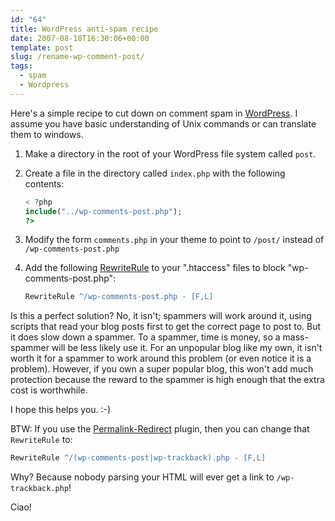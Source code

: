 ```yaml
---
id: "64"
title: WordPress anti-spam recipe
date: 2007-08-18T16:30:06+00:00
template: post
slug: /rename-wp-comment-post/
tags:
  - spam
  - Wordpress
---
```


Here's a simple recipe to cut down on comment spam in
[WordPress](http://wordpress.org/). I assume you have basic understanding of
Unix commands or can translate them to windows.

1.  Make a directory in the root of your WordPress file system called `post`.
2.  Create a file in the directory called `index.php` with the following
    contents:

    ```php
    < ?php
    include("../wp-comments-post.php");
    ?>
    ```

3.  Modify the form `comments.php` in your theme to point to `/post/` instead of
    `/wp-comments-post.php`
4.  Add the following
    [RewriteRule](http://httpd.apache.org/docs/2.2/mod/mod_rewrite.html#rewriterule)
    to your ".htaccess" files to block "wp-comments-post.php":

    ```apache
    RewriteRule ^/wp-comments-post.php - [F,L]
    ```

Is this a perfect solution? No, it isn't; spammers will work around it, using
scripts that read your blog posts first to get the correct page to post to. But
it does slow down a spammer. To a spammer, time is money, so a mass-spammer will
be less likely use it. For an unpopular blog like my own, it isn't worth it for
a spammer to work around this problem (or even notice it is a problem). However,
if you own a super popular blog, this won't add much protection because the
reward to the spammer is high enough that the extra cost is worthwhile.

I hope this helps you. :-)

BTW: If you use the
[Permalink-Redirect](http://fucoder.com/code/permalink-redirect/) plugin, then
you can change that `RewriteRule` to:

```apache
RewriteRule ^/(wp-comments-post|wp-trackback).php - [F,L]
```

Why? Because nobody parsing your HTML will ever get a link to
`/wp-trackback.php`!

Ciao!
